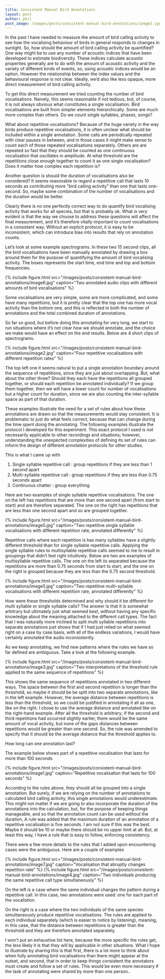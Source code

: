 ```yaml
---
title: Consistent Manual Bird Annotations
layout: post
author: phil
post_image: /images/posts/consistent-manual-bird-annotations/image3.jpg
---
```


In the past I have needed to measure the amount of bird calling activity to see how the vocalising behaviour of birds in general responds to changes in sunlight. So, how should the amount of bird calling activity be quantified? One way might be to use any number of acoustic indices that have been developed to estimate biodiversity. These indices calculate acoustic properties generally are to do with the amount of acoustic activity and the variety of different kinds of events, so, using acoustic indices would be an option. However the relationship between the index values and the behavioural response is not clear. Ideally, we’d also like less opaque, more direct measurement of bird calling activity. 

To get this direct measurement we tried counting the number of bird vocalisations. Naively, this seems reasonable if not tedious, but, of course, it is not always obvious what constitutes a single vocalisation. Bird vocalisations are built from simpler elements hierarchically. Some are much more complex than others. Do we count single syllables, phases, songs?

What about repetitive vocalisations? Because of the huge variety in the way birds produce repetitive vocalisations, it is often unclear what should be included within a single annotation. Some calls are periodically repeated with clear pauses in between, and in those cases it might make sense to count each of those repeated vocalisations separately. Others are are repeated so fast that they should be counted as one continuous vocalisation that oscillates in amplitude. At what threshold are the repetitions close enough together to count it as one single vocalisation? Does it matter how complex each repetition is?

Another question is should the duration of vocalisations also be considered? It seems reasonable to regard a repetitive call that lasts 10 seconds as contributing more “bird calling activity” than one that lasts one-second. So, maybe some combination of the number of vocalisations and the duration would be better. 

Clearly there is no one perfectly correct way to do quantify bird vocalising activity that works for all species, but that is probably ok. What is very evident is that the way we choose to address these questions will affect the final measurement, and it’s therefore vitally important to count vocalisations in a consistent way.  Without an explicit protocol, it is easy to be inconsistent, which can introduce bias into results that rely on annotation counts.  
              
Let’s look at some example spectrograms. In these two 15 second clips, all the bird vocalisations have been manually annotated by drawing a box around them for the purpose of quantifying the amount of bird vocalising activity. The boxes represents the start time, end time and top and bottom frequencies. 

{% include figure.html src="/images/posts/consistent-manual-bird-annotations/image6.jpg" caption="Two annotated audio clips with different amounts of bird vocalisations" %}

Some vocalisations are very simple, some are more complicated, and some have many repetitions, but it is pretty clear that the top one has more vocal activity than the bottom one, and this is reflected in both the number of annotations and the total combined duration of annotations.

So far so good, but before doing this annotating for very long, we start to run situations where it’s not clear how we should annotate, and the choice we make would have an effect on the end results.  Below are 4 short clips of spectrograms. 

{% include figure.html src="/images/posts/consistent-manual-bird-annotations/image2.jpg" caption="Four repetitive vocalisations with different repetition rates" %}

The top left one it seems natural to put a single annotation boundary around the sequence of repetitions, since they are just about overlapping. But, what about the other three? Should they each have the repetitions all grouped together, or should each repetition be annotated individually?  If we group them together, then we will have a lower count for number of vocalisations but a higher count for duration, since we are also counting the inter-syllable space as part of that duration. 

These examples illustrate the need for a set of rules about how these annotations are drawn so that the measurements would stay consistent. It is problematic to just do what feels correct, because that can change during the time spent doing the annotating.  The following examples illustrate the protocol I developed for this experiment. This exact protocol I used is not necessarily applicable to other recordings and situations; however, understanding the unexpected complexities of defining its set of rules can inform the design of different annotation protocols for other studies. 

This is what I came up with

1. Single syllable repetitive call : group repetitions if they are less than 1 second apart
2. Multi-syllable repetitive call : group repetitions if they are less than 0.75 seconds apart
3. Continuous chatter : group everything

Here are two examples of single syllable repetitive vocalisations. The one on the left has repetitions that are more than one second apart (from start to start) and are therefore separated. The one on the right has repetitions that are less than one second apart and so are grouped together. 

{% include figure.html src="/images/posts/consistent-manual-bird-annotations/image5.jpg" caption="Two repetitive single syllable vocalisations with different repetition rate, annotated differently" %}

Repetitive calls where each repetition is has many syllables have a slightly different threshold than for single syllable repetitive calls. Applying the single syllable rules to multisyllable repetitive calls seemed to me to result in groupings that didn’t feel right intuitively. Below are two are examples of multisyllable repetitive calls. The one on the left iis separated because the repetitions are more than 0.75 seconds from start to start, and the one on the right is grouped because they are less than the 0.75 second threshold. 

{% include figure.html src="/images/posts/consistent-manual-bird-annotations/image5.jpg" caption="Two repetitive multi-syllable vocalisations with different repetition rate, annotated differently" %}

How were these thresholds determined and why should it be different for multi syllable or single syllable calls? The answer is that it is somewhat arbitrary but ultimately just what seemed best, without having any specific knowledge about the meaning attached to the different call types.  The fact that I was naturally more inclined to split multi syllable repetitions into separate annotations just shows that if I had just relied on what seemed right on a case by case basis, with all of the endless variations, I would have certainly annotated the audio inconsistently.  

As we keep annotating, we find new patterns where the rules we have so far defined are ambiguous. Take a look at the following example. 

{% include figure.html src="/images/posts/consistent-manual-bird-annotations/image3.jpg" caption="Two interpretations of the threshold rule applied to the same sequence of repetitions" %}

This shows the same sequence of repetitions annotated in two different ways. The space between the first and second repetition is longer than the threshold, so maybe it should be be split into two separate annotations, like in the left example. However, the average distance between repetitions is less than the threshold, so we could be justified in annotating it all as one, like on the right.  I chose to use the average distance and annotated like on the right-hand example. After all the threshold is arbitrary; if the second and third repetitions had occurred slightly earlier, there would be the same amount of vocal activity, but none of the gaps distances between repetitions would be greater than one second. So, the rule was amended to specify that it should be the average distance that the threshold applies to. 

How long can one annotation last?

The example below shows part of a repetitive vocalisation that lasts for more than 100 seconds 

{% include figure.html src="/images/posts/consistent-manual-bird-annotations/image1.jpg" caption="Repetitive vocalisation that lasts for 100 seconds" %}

According to the rules above, they should all be grouped into a single annotation. But surely, if we are relying on the number of annotations to calculated bird calling activity, this single annotations would underestimate. This might not matter if we are going to also incorporate the duration of the annotations into the calculation, but, for the purpose of keeping things manageable, and so that the annotation count can be used without the duration, A rule was added that the maximum duration of an annotation of a repetitive vocalisation is five seconds. I am not sure if this was the best. Maybe it should be 10 or maybe there should be no upper limit at all. But, at least this way, I have a rule that is easy to follow, enforcing consistency. 

There were a few more details to the rules that I added upon encountering cases were the ambiguous. Here are a couple of examples

{% include figure.html src="/images/posts/consistent-manual-bird-annotations/image7.jpg" caption="Vocalisation that abruptly changes repetition rate" %}
{% include figure.html src="/images/posts/consistent-manual-bird-annotations/image4.jpg" caption="Two individuals producing the same repetitive call type simultaneously" %}

On the left is a case where the same individual changes the pattern during a repetitive call. In this case, two annotations were used: one for each part of the vocalistion. 

On the right is a case where the two individuals of the same species simultaneously produce repetitive vocalisations. The rules are applied to each individual separately (which is easier to notice by listening), meaning, in this case, that the distance between repetitions is greater than the threshold and they are therefore annotated separately. 

I won’t put an exhaustive list here, because the more specific the rules get, the less likely it is that they will by applicable in other situations. What I hope to illustrate by sharing this is that first, there is a lot more to think about when fully annotating bird vocalisations than there might appear at the outset, and second, that in order to keep things consistent the annotators must create and follow a set of rules. This would be even more necessary if the task of annotating were shared by more than one person.. 











